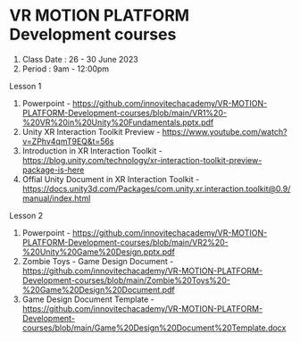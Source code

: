 # VR MOTION PLATFORM Development courses

  1. Class Date : 26 - 30 June 2023
  2. Period : 9am - 12:00pm

Lesson 1
  1. Powerpoint - https://github.com/innovitechacademy/VR-MOTION-PLATFORM-Development-courses/blob/main/VR1%20-%20VR%20in%20Unity%20Fundamentals.pptx.pdf
  2. Unity XR Interaction Toolkit Preview - https://www.youtube.com/watch?v=ZPhv4qmT9EQ&t=56s
  3. Introduction in XR Interaction Toolkit - https://blog.unity.com/technology/xr-interaction-toolkit-preview-package-is-here
  4. Offial Unity Document in XR Interaction Toolkit - https://docs.unity3d.com/Packages/com.unity.xr.interaction.toolkit@0.9/manual/index.html

Lesson 2
  1. Powerpoint - https://github.com/innovitechacademy/VR-MOTION-PLATFORM-Development-courses/blob/main/VR2%20-%20Unity%20Game%20Design.pptx.pdf
  2. Zombie Toys - Game Design Document - https://github.com/innovitechacademy/VR-MOTION-PLATFORM-Development-courses/blob/main/Zombie%20Toys%20-%20Game%20Design%20Document.pdf
  3. Game Design Document Template - https://github.com/innovitechacademy/VR-MOTION-PLATFORM-Development-courses/blob/main/Game%20Design%20Document%20Template.docx
